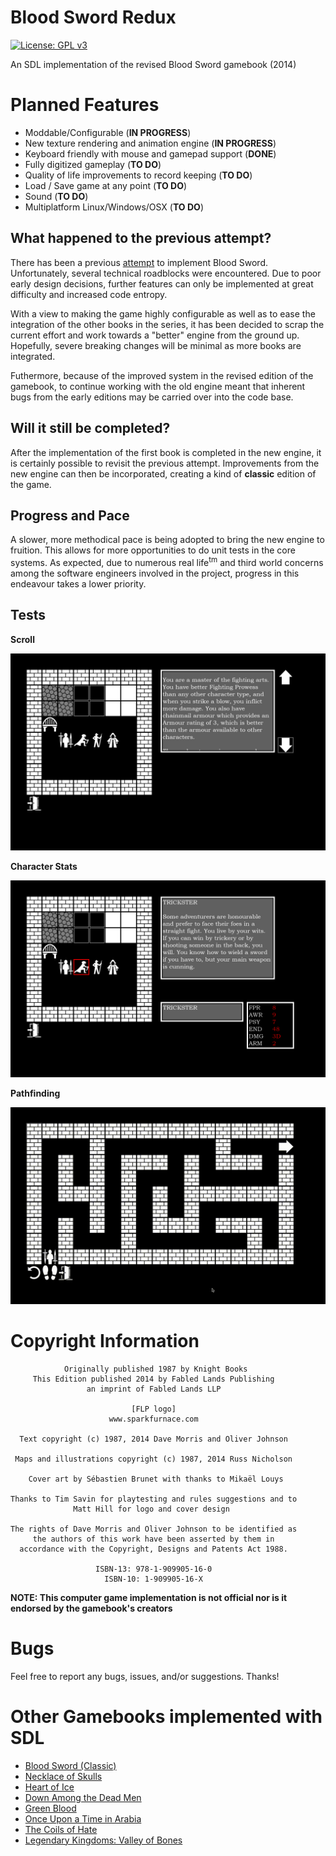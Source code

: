 # Blood Sword Redux
[![License: GPL v3](https://img.shields.io/badge/License-GPLv3-blue.svg)](https://www.gnu.org/licenses/gpl-3.0)

An SDL implementation of the revised Blood Sword gamebook (2014)

# Planned Features

- Moddable/Configurable (**IN PROGRESS**)
- New texture rendering and animation engine (**IN PROGRESS**)
- Keyboard friendly with mouse and gamepad support (**DONE**)
- Fully digitized gameplay (**TO DO**)
- Quality of life improvements to record keeping (**TO DO**)
- Load / Save game at any point (**TO DO**)
- Sound (**TO DO**)
- Multiplatform Linux/Windows/OSX (**TO DO**)

## What happened to the previous attempt?

There has been a previous [attempt](https://www.github.com/daelsepara/blood-sword) to implement Blood Sword. Unfortunately, several technical roadblocks were encountered. Due to poor early design decisions, further features can only be implemented at great difficulty and increased code entropy.

With a view to making the game highly configurable as well as to ease the integration of the other books in the series, it has been decided to scrap the current effort and work towards a "better" engine from the ground up. Hopefully, severe breaking changes will be minimal as more books are integrated.

Futhermore, because of the improved system in the revised edition of the gamebook, to continue working with the old engine meant that inherent bugs from the early editions may be carried over into the code base.

## Will it still be completed?

After the implementation of the first book is completed in the new engine, it is certainly possible to revisit the previous attempt. Improvements from the new engine can then be incorporated, creating a kind of **classic** edition of the game.

## Progress and Pace

A slower, more methodical pace is being adopted to bring the new engine to fruition. This allows for more opportunities to do unit tests in the core systems. As expected, due to numerous real life<sup>tm</sup> and third world concerns among the software engineers involved in the project, progress in this endeavour takes a lower priority. 

## Tests

**Scroll**

![Scroll](/screenshots/scroll.png)

**Character Stats**

![Stats](/screenshots/stats.png)

**Pathfinding**

![Pathfinding](/screenshots/pathfinding.gif)

# Copyright Information
```
            Originally published 1987 by Knight Books
     This Edition published 2014 by Fabled Lands Publishing
                 an imprint of Fabled Lands LLP

                           [FLP logo]
                      www.sparkfurnace.com

  Text copyright (c) 1987, 2014 Dave Morris and Oliver Johnson

 Maps and illustrations copyright (c) 1987, 2014 Russ Nicholson

    Cover art by Sébastien Brunet with thanks to Mikaël Louys

Thanks to Tim Savin for playtesting and rules suggestions and to
              Matt Hill for logo and cover design

The rights of Dave Morris and Oliver Johnson to be identified as
     the authors of this work have been asserted by them in
  accordance with the Copyright, Designs and Patents Act 1988.

                   ISBN-13: 978-1-909905-16-0
                     ISBN-10: 1-909905-16-X
```

**NOTE: This computer game implementation is not official nor is it endorsed by the gamebook's creators**

# Bugs

Feel free to report any bugs, issues, and/or suggestions. Thanks!

# Other Gamebooks implemented with SDL

- [Blood Sword (Classic)](https://www.github.com/daelsepara/blood-sword)
- [Necklace of Skulls](https://www.github.com/daelsepara/sdl-skulls)
- [Heart of Ice](https://www.github.com/daelsepara/sdl-heart)
- [Down Among the Dead Men](https://www.github.com/daelsepara/sdl-dead)
- [Green Blood](https://www.github.com/daelsepara/sdl-green)
- [Once Upon a Time in Arabia](https://www.github.com/daelsepara/sdl-arabia)
- [The Coils of Hate](https://www.github.com/daelsepara/sdl-coils)
- [Legendary Kingdoms: Valley of Bones](https://www.github.com/daelsepara/legendary-kingdoms)